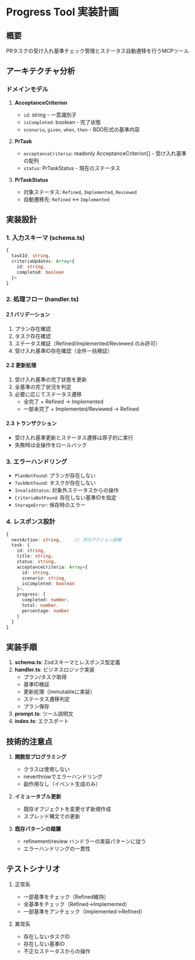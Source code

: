 # Progress Tool 実装計画

## 概要
PRタスクの受け入れ基準チェック管理とステータス自動遷移を行うMCPツール

## アーキテクチャ分析

### ドメインモデル
1. **AcceptanceCriterion**
   - `id`: string - 一意識別子
   - `isCompleted`: boolean - 完了状態
   - `scenario`, `given`, `when`, `then` - BDD形式の基準内容

2. **PrTask**
   - `acceptanceCriteria`: readonly AcceptanceCriterion[] - 受け入れ基準の配列
   - `status`: PrTaskStatus - 現在のステータス

3. **PrTaskStatus**
   - 対象ステータス: `Refined`, `Implemented`, `Reviewed`
   - 自動遷移先: `Refined` ↔ `Implemented`

## 実装設計

### 1. 入力スキーマ (schema.ts)
```typescript
{
  taskId: string,
  criteriaUpdates: Array<{
    id: string,
    completed: boolean
  }>
}
```

### 2. 処理フロー (handler.ts)

#### 2.1 バリデーション
1. プラン存在確認
2. タスク存在確認
3. ステータス検証（Refined/Implemented/Reviewed のみ許可）
4. 受け入れ基準ID存在確認（全件一括検証）

#### 2.2 更新処理
1. 受け入れ基準の完了状態を更新
2. 全基準の完了状況を判定
3. 必要に応じてステータス遷移
   - 全完了 + Refined → Implemented
   - 一部未完了 + Implemented/Reviewed → Refined

#### 2.3 トランザクション
- 受け入れ基準更新とステータス遷移は原子的に実行
- 失敗時は全操作をロールバック

### 3. エラーハンドリング
- `PlanNotFound`: プランが存在しない
- `TaskNotFound`: タスクが存在しない
- `InvalidStatus`: 対象外ステータスからの操作
- `CriteriaNotFound`: 存在しない基準IDを指定
- `StorageError`: 保存時のエラー

### 4. レスポンス設計
```typescript
{
  nextAction: string,     // 次のアクション提案
  task: {
    id: string,
    title: string,
    status: string,
    acceptanceCriteria: Array<{
      id: string,
      scenario: string,
      isCompleted: boolean
    }>,
    progress: {
      completed: number,
      total: number,
      percentage: number
    }
  }
}
```

## 実装手順

1. **schema.ts**: Zodスキーマとレスポンス型定義
2. **handler.ts**: ビジネスロジック実装
   - プラン/タスク取得
   - 基準ID検証
   - 更新処理（immutableに実装）
   - ステータス遷移判定
   - プラン保存
3. **prompt.ts**: ツール説明文
4. **index.ts**: エクスポート

## 技術的注意点

1. **関数型プログラミング**
   - クラスは使用しない
   - neverthrowでエラーハンドリング
   - 副作用なし（イベント生成のみ）

2. **イミュータブル更新**
   - 既存オブジェクトを変更せず新規作成
   - スプレッド構文での更新

3. **既存パターンの踏襲**
   - refinement/review ハンドラーの実装パターンに従う
   - エラーハンドリングの一貫性

## テストシナリオ

1. 正常系
   - 一部基準をチェック（Refined維持）
   - 全基準をチェック（Refined→Implemented）
   - 一部基準をアンチェック（Implemented→Refined）

2. 異常系
   - 存在しないタスクID
   - 存在しない基準ID
   - 不正なステータスからの操作